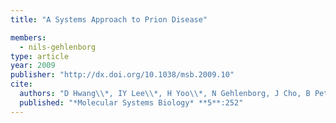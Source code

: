 ```yaml
---
title: "A Systems Approach to Prion Disease"

members:
  - nils-gehlenborg
type: article
year: 2009
publisher: "http://dx.doi.org/10.1038/msb.2009.10"
cite:
  authors: "D Hwang\\*, IY Lee\\*, H Yoo\\*, N Gehlenborg, J Cho, B Petritis, D Baxter, R Pitstick, R Young, D Spicer, N Price, JG Hohmann, SJ DeArmond, GA Carlson and LE Hood"
  published: "*Molecular Systems Biology* **5**:252"
---
```

